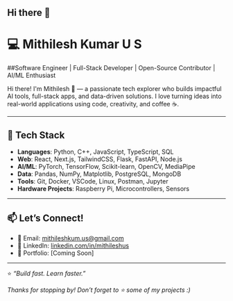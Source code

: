 ## Hi there 👋

<!--
**mithilesh-kumar-us/mithilesh-kumar-us** is a ✨ _special_ ✨ repository because its `README.md` (this file) appears on your GitHub profile.

Here are some ideas to get you started:

- 🔭 I’m currently working on ...
- 🌱 I’m currently learning ...
- 👯 I’m looking to collaborate on ...
- 🤔 I’m looking for help with ...
- 💬 Ask me about ...
- 📫 How to reach me: ...
- 😄 Pronouns: ...
- ⚡ Fun fact: ...
-->
# 💻 Mithilesh Kumar U S

##Software Engineer | Full-Stack Developer | Open-Source Contributor | AI/ML Enthusiast

Hi there! I'm Mithilesh 👋 — a passionate tech explorer who builds impactful AI tools, full-stack apps, and data-driven solutions. I love turning ideas into real-world applications using code, creativity, and coffee ☕.

---

## 🔧 Tech Stack

- **Languages**: Python, C++, JavaScript, TypeScript, SQL  
- **Web**: React, Next.js, TailwindCSS, Flask, FastAPI, Node.js  
- **AI/ML**: PyTorch, TensorFlow, Scikit-learn, OpenCV, MediaPipe  
- **Data**: Pandas, NumPy, Matplotlib, PostgreSQL, MongoDB  
- **Tools**: Git, Docker, VSCode, Linux, Postman, Jupyter  
- **Hardware Projects**: Raspberry Pi, Microcontrollers, Sensors

---


## 📫 Let’s Connect!

- 📧 Email: [mithileshkum.us@gmail.com](mailto:mithileshkum.us@gmail.com)
- 💼 LinkedIn: [linkedin.com/in/mithileshus](https://linkedin.com/in/mithileshus)
- 🧠 Portfolio: [Coming Soon]

---

⭐ _“Build fast. Learn faster.”_

_Thanks for stopping by! Don’t forget to ⭐ some of my projects :)_
